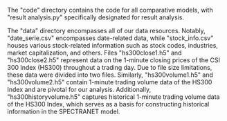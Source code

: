 The "code" directory contains the code for all comparative models, with "result analysis.py" specifically designated for result analysis.

The "data" directory encompasses all of our data resources. Notably, "date_serie.csv" encompasses date-related data, while "stock_info.csv" houses various stock-related information such as stock codes, industries, market capitalization, and others. Files "hs300close1.h5" and "hs300close2.h5" represent data on the 1-minute closing prices of the CSI 300 Index (HS300) throughout a trading day. Due to file size limitations, these data were divided into two files. Similarly, "hs300volume1.h5" and "hs300volume2.h5" contain 1-minute trading volume data of the HS300 Index and are pivotal for our analysis. Additionally, "hs300historyvolume.h5" captures historical 1-minute trading volume data of the HS300 Index, which serves as a basis for constructing historical information in the SPECTRANET model.
